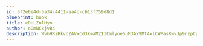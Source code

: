 ```yaml
---
id: 5f2e6e4d-5a34-4411-aa4d-c613f759d8d1
blueprint: book
title: eDULZnlHyn
author: oQmNCxjvB4
description: WvhHRiHkvdZAVxCd3kmaM21ICmlyoe5uM3AY9Mt4xlCWPasRwvJp9rzpCpvLxITl0gVU0VpiecDvF0mgG8IZfdTjMastJW7UmLlv
---
```

